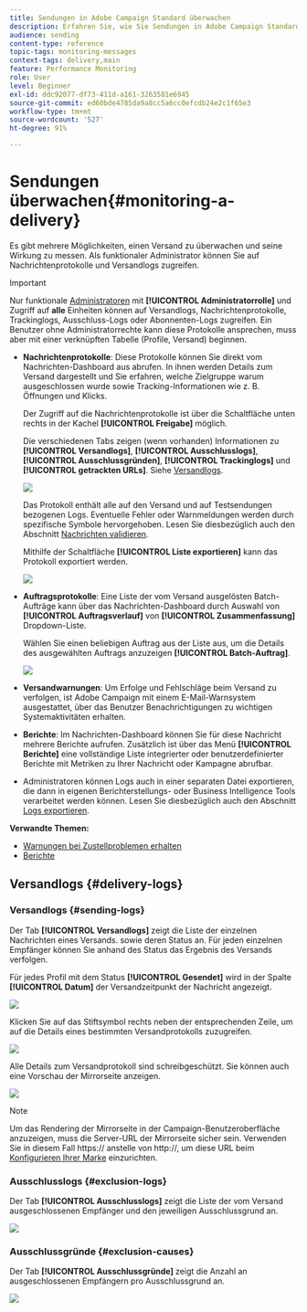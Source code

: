 ```yaml
---
title: Sendungen in Adobe Campaign Standard überwachen
description: Erfahren Sie, wie Sie Sendungen in Adobe Campaign Standard überwachen.
audience: sending
content-type: reference
topic-tags: monitoring-messages
context-tags: delivery,main
feature: Performance Monitoring
role: User
level: Beginner
exl-id: ddc92077-df73-411d-a161-3263581e6945
source-git-commit: ed60bde4785da9a8cc5a6cc0efcdb24e2c1f65e3
workflow-type: tm+mt
source-wordcount: '527'
ht-degree: 91%

---
```


# Sendungen überwachen{#monitoring-a-delivery}

Es gibt mehrere Möglichkeiten, einen Versand zu überwachen und seine Wirkung zu messen. Als funktionaler Administrator können Sie auf Nachrichtenprotokolle und Versandlogs zugreifen.

>[!IMPORTANT]
>
>Nur funktionale [Administratoren](../../administration/using/users-management.md#functional-administrators) mit **[!UICONTROL Administratorrolle]** und Zugriff auf **alle** Einheiten können auf Versandlogs, Nachrichtenprotokolle, Trackinglogs, Ausschluss-Logs oder Abonnenten-Logs zugreifen. Ein Benutzer ohne Administratorrechte kann diese Protokolle ansprechen, muss aber mit einer verknüpften Tabelle (Profile, Versand) beginnen.

* **Nachrichtenprotokolle**: Diese Protokolle können Sie direkt vom Nachrichten-Dashboard aus abrufen. In ihnen werden Details zum Versand dargestellt und Sie erfahren, welche Zielgruppe warum ausgeschlossen wurde sowie Tracking-Informationen wie z. B. Öffnungen und Klicks.

   Der Zugriff auf die Nachrichtenprotokolle ist über die Schaltfläche unten rechts in der Kachel **[!UICONTROL Freigabe]** möglich.

   Die verschiedenen Tabs zeigen (wenn vorhanden) Informationen zu **[!UICONTROL Versandlogs]**, **[!UICONTROL Ausschlusslogs]**, **[!UICONTROL Ausschlussgründen]**, **[!UICONTROL Trackinglogs]** und **[!UICONTROL getrackten URLs]**. Siehe [Versandlogs](#delivery-logs).

   ![](assets/sending_delivery1.png)

   Das Protokoll enthält alle auf den Versand und auf Testsendungen bezogenen Logs. Eventuelle Fehler oder Warnmeldungen werden durch spezifische Symbole hervorgehoben. Lesen Sie diesbezüglich auch den Abschnitt [Nachrichten validieren](../../sending/using/previewing-messages.md).

   Mithilfe der Schaltfläche **[!UICONTROL Liste exportieren]** kann das Protokoll exportiert werden.

   ![](assets/sending_delivery2.png)

* **Auftragsprotokolle**: Eine Liste der vom Versand ausgelösten Batch-Aufträge kann über das Nachrichten-Dashboard durch Auswahl von **[!UICONTROL Auftragsverlauf]** von **[!UICONTROL Zusammenfassung]** Dropdown-Liste.

   Wählen Sie einen beliebigen Auftrag aus der Liste aus, um die Details des ausgewählten Auftrags anzuzeigen **[!UICONTROL Batch-Auftrag]**.

   ![](assets/sending_delivery8.png)

* **Versandwarnungen**: Um Erfolge und Fehlschläge beim Versand zu verfolgen, ist Adobe Campaign mit einem E-Mail-Warnsystem ausgestattet, über das Benutzer Benachrichtigungen zu wichtigen Systemaktivitäten erhalten.
* **Berichte**: Im Nachrichten-Dashboard können Sie für diese Nachricht mehrere Berichte aufrufen. Zusätzlich ist über das Menü **[!UICONTROL Berichte]** eine vollständige Liste integrierter oder benutzerdefinierter Berichte mit Metriken zu Ihrer Nachricht oder Kampagne abrufbar.
* Administratoren können Logs auch in einer separaten Datei exportieren, die dann in eigenen Berichterstellungs- oder Business Intelligence Tools verarbeitet werden können. Lesen Sie diesbezüglich auch den Abschnitt [Logs exportieren](../../automating/using/exporting-logs.md).

**Verwandte Themen:**

* [Warnungen bei Zustellproblemen erhalten](../../sending/using/receiving-alerts-when-failures-happen.md)
* [Berichte](../../reporting/using/about-dynamic-reports.md)

## Versandlogs {#delivery-logs}

### Versandlogs {#sending-logs}

Der Tab **[!UICONTROL Versandlogs]** zeigt die Liste der einzelnen Nachrichten eines Versands. sowie deren Status an. Für jeden einzelnen Empfänger können Sie anhand des Status das Ergebnis des Versands verfolgen.

Für jedes Profil mit dem Status **[!UICONTROL Gesendet]** wird in der Spalte **[!UICONTROL Datum]** der Versandzeitpunkt der Nachricht angezeigt.

![](assets/sending_delivery3.png)

Klicken Sie auf das Stiftsymbol rechts neben der entsprechenden Zeile, um auf die Details eines bestimmten Versandprotokolls zuzugreifen.

![](assets/sending_access-sending-log.png)

Alle Details zum Versandprotokoll sind schreibgeschützt. Sie können auch eine Vorschau der Mirrorseite anzeigen.

![](assets/sending_sending-log.png)

>[!NOTE]
>
>Um das Rendering der Mirrorseite in der Campaign-Benutzeroberfläche anzuzeigen, muss die Server-URL der Mirrorseite sicher sein. Verwenden Sie in diesem Fall https:// anstelle von http://, um diese URL beim [Konfigurieren Ihrer Marke](../../administration/using/branding.md#configuring-and-using-brands) einzurichten.

### Ausschlusslogs {#exclusion-logs}

Der Tab **[!UICONTROL Ausschlusslogs]** zeigt die Liste der vom Versand ausgeschlossenen Empfänger und den jeweiligen Ausschlussgrund an.

![](assets/sending_delivery4.png)

### Ausschlussgründe {#exclusion-causes}

Der Tab **[!UICONTROL Ausschlussgründe]** zeigt die Anzahl an ausgeschlossenen Empfängern pro Ausschlussgrund an.

![](assets/sending_delivery5.png)
